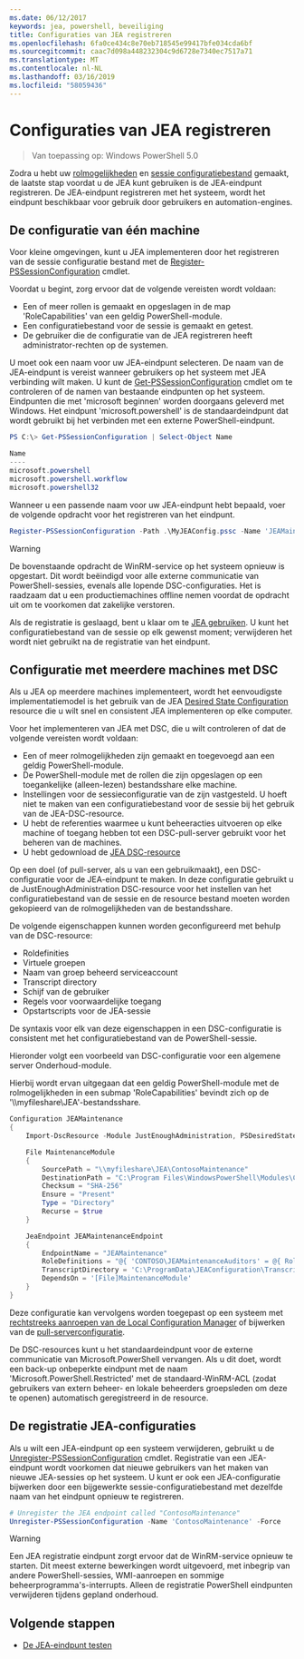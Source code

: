 ```yaml
---
ms.date: 06/12/2017
keywords: jea, powershell, beveiliging
title: Configuraties van JEA registreren
ms.openlocfilehash: 6fa0ce434c8e70eb718545e99417bfe034cda6bf
ms.sourcegitcommit: caac7d098a448232304c9d6728e7340ec7517a71
ms.translationtype: MT
ms.contentlocale: nl-NL
ms.lasthandoff: 03/16/2019
ms.locfileid: "58059436"
---
```

# <a name="registering-jea-configurations"></a>Configuraties van JEA registreren

> Van toepassing op: Windows PowerShell 5.0

Zodra u hebt uw [rolmogelijkheden](role-capabilities.md) en [sessie configuratiebestand](session-configurations.md) gemaakt, de laatste stap voordat u de JEA kunt gebruiken is de JEA-eindpunt registreren.
De JEA-eindpunt registreren met het systeem, wordt het eindpunt beschikbaar voor gebruik door gebruikers en automation-engines.

## <a name="single-machine-configuration"></a>De configuratie van één machine

Voor kleine omgevingen, kunt u JEA implementeren door het registreren van de sessie configuratie bestand met de [Register-PSSessionConfiguration](https://msdn.microsoft.com/powershell/reference/5.1/microsoft.powershell.core/register-pssessionconfiguration) cmdlet.

Voordat u begint, zorg ervoor dat de volgende vereisten wordt voldaan:
- Een of meer rollen is gemaakt en opgeslagen in de map 'RoleCapabilities' van een geldig PowerShell-module.
- Een configuratiebestand voor de sessie is gemaakt en getest.
- De gebruiker die de configuratie van de JEA registreren heeft administrator-rechten op de systemen.

U moet ook een naam voor uw JEA-eindpunt selecteren.
De naam van de JEA-eindpunt is vereist wanneer gebruikers op het systeem met JEA verbinding wilt maken.
U kunt de [Get-PSSessionConfiguration](https://msdn.microsoft.com/powershell/reference/5.1/microsoft.powershell.core/get-pssessionconfiguration) cmdlet om te controleren of de namen van bestaande eindpunten op het systeem.
Eindpunten die met 'microsoft beginnen' worden doorgaans geleverd met Windows.
Het eindpunt 'microsoft.powershell' is de standaardeindpunt dat wordt gebruikt bij het verbinden met een externe PowerShell-eindpunt.

```powershell
PS C:\> Get-PSSessionConfiguration | Select-Object Name

Name
----
microsoft.powershell
microsoft.powershell.workflow
microsoft.powershell32
```

Wanneer u een passende naam voor uw JEA-eindpunt hebt bepaald, voer de volgende opdracht voor het registreren van het eindpunt.

```powershell
Register-PSSessionConfiguration -Path .\MyJEAConfig.pssc -Name 'JEAMaintenance' -Force
```

> [!WARNING]
> De bovenstaande opdracht de WinRM-service op het systeem opnieuw is opgestart.
> Dit wordt beëindigd voor alle externe communicatie van PowerShell-sessies, evenals alle lopende DSC-configuraties.
> Het is raadzaam dat u een productiemachines offline nemen voordat de opdracht uit om te voorkomen dat zakelijke verstoren.

Als de registratie is geslaagd, bent u klaar om te [JEA gebruiken](using-jea.md).
U kunt het configuratiebestand van de sessie op elk gewenst moment; verwijderen het wordt niet gebruikt na de registratie van het eindpunt.

## <a name="multi-machine-configuration-with-dsc"></a>Configuratie met meerdere machines met DSC

Als u JEA op meerdere machines implementeert, wordt het eenvoudigste implementatiemodel is het gebruik van de JEA [Desired State Configuration](https://msdn.microsoft.com/powershell/dsc/overview) resource die u wilt snel en consistent JEA implementeren op elke computer.

Voor het implementeren van JEA met DSC, die u wilt controleren of dat de volgende vereisten wordt voldaan:
- Een of meer rolmogelijkheden zijn gemaakt en toegevoegd aan een geldig PowerShell-module.
- De PowerShell-module met de rollen die zijn opgeslagen op een toegankelijke (alleen-lezen) bestandsshare elke machine.
- Instellingen voor de sessieconfiguratie van de zijn vastgesteld. U hoeft niet te maken van een configuratiebestand voor de sessie bij het gebruik van de JEA-DSC-resource.
- U hebt de referenties waarmee u kunt beheeracties uitvoeren op elke machine of toegang hebben tot een DSC-pull-server gebruikt voor het beheren van de machines.
- U hebt gedownload de [JEA DSC-resource](https://github.com/PowerShell/JEA/tree/master/DSC%20Resource)

Op een doel (of pull-server, als u van een gebruikmaakt), een DSC-configuratie voor de JEA-eindpunt te maken.
In deze configuratie gebruikt u de JustEnoughAdministration DSC-resource voor het instellen van het configuratiebestand van de sessie en de resource bestand moeten worden gekopieerd van de rolmogelijkheden van de bestandsshare.

De volgende eigenschappen kunnen worden geconfigureerd met behulp van de DSC-resource:
- Roldefinities
- Virtuele groepen
- Naam van groep beheerd serviceaccount
- Transcript directory
- Schijf van de gebruiker
- Regels voor voorwaardelijke toegang
- Opstartscripts voor de JEA-sessie

De syntaxis voor elk van deze eigenschappen in een DSC-configuratie is consistent met het configuratiebestand van de PowerShell-sessie.

Hieronder volgt een voorbeeld van DSC-configuratie voor een algemene server Onderhoud-module.

Hierbij wordt ervan uitgegaan dat een geldig PowerShell-module met de rolmogelijkheden in een submap 'RoleCapabilities' bevindt zich op de '\\\\myfileshare\\JEA'-bestandsshare.


```powershell
Configuration JEAMaintenance
{
    Import-DscResource -Module JustEnoughAdministration, PSDesiredStateConfiguration

    File MaintenanceModule
    {
        SourcePath = "\\myfileshare\JEA\ContosoMaintenance"
        DestinationPath = "C:\Program Files\WindowsPowerShell\Modules\ContosoMaintenance"
        Checksum = "SHA-256"
        Ensure = "Present"
        Type = "Directory"
        Recurse = $true
    }

    JeaEndpoint JEAMaintenanceEndpoint
    {
        EndpointName = "JEAMaintenance"
        RoleDefinitions = "@{ 'CONTOSO\JEAMaintenanceAuditors' = @{ RoleCapabilities = 'GeneralServerMaintenance-Audit' }; 'CONTOSO\JEAMaintenanceAdmins' = @{ RoleCapabilities = 'GeneralServerMaintenance-Audit', 'GeneralServerMaintenance-Admin' } }"
        TranscriptDirectory = 'C:\ProgramData\JEAConfiguration\Transcripts'
        DependsOn = '[File]MaintenanceModule'
    }
}
```

Deze configuratie kan vervolgens worden toegepast op een systeem met [rechtstreeks aanroepen van de Local Configuration Manager](https://msdn.microsoft.com/powershell/dsc/metaconfig) of bijwerken van de [pull-serverconfiguratie](https://msdn.microsoft.com/powershell/dsc/pullserver).

De DSC-resources kunt u het standaardeindpunt voor de externe communicatie van Microsoft.PowerShell vervangen.
Als u dit doet, wordt een back-up onbeperkte eindpunt met de naam 'Microsoft.PowerShell.Restricted' met de standaard-WinRM-ACL (zodat gebruikers van extern beheer- en lokale beheerders groepsleden om deze te openen) automatisch geregistreerd in de resource.

## <a name="unregistering-jea-configurations"></a>De registratie JEA-configuraties

Als u wilt een JEA-eindpunt op een systeem verwijderen, gebruikt u de [Unregister-PSSessionConfiguration](https://msdn.microsoft.com/powershell/reference/5.1/microsoft.powershell.core/Unregister-PSSessionConfiguration) cmdlet.
Registratie van een JEA-eindpunt wordt voorkomen dat nieuwe gebruikers van het maken van nieuwe JEA-sessies op het systeem.
U kunt er ook een JEA-configuratie bijwerken door een bijgewerkte sessie-configuratiebestand met dezelfde naam van het eindpunt opnieuw te registreren.

```powershell
# Unregister the JEA endpoint called "ContosoMaintenance"
Unregister-PSSessionConfiguration -Name 'ContosoMaintenance' -Force
```

> [!WARNING]
> Een JEA registratie eindpunt zorgt ervoor dat de WinRM-service opnieuw te starten.
> Dit meest externe bewerkingen wordt uitgevoerd, met inbegrip van andere PowerShell-sessies, WMI-aanroepen en sommige beheerprogramma's-interrupts.
> Alleen de registratie PowerShell eindpunten verwijderen tijdens gepland onderhoud.

## <a name="next-steps"></a>Volgende stappen

- [De JEA-eindpunt testen](using-jea.md)
